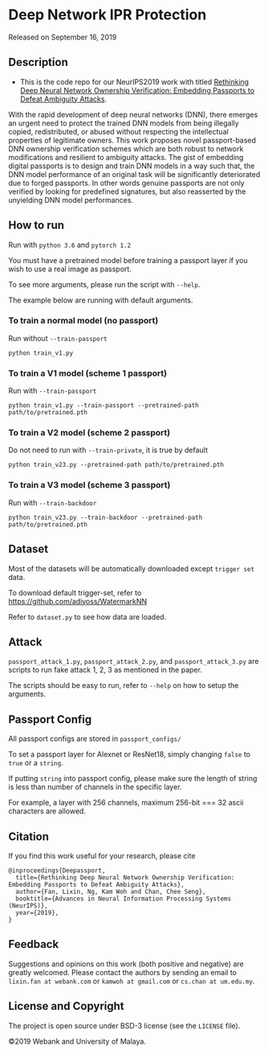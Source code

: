 # Deep Network IPR Protection

Released on September 16, 2019

## Description

* This is the code repo for our NeurIPS2019 work with titled [Rethinking Deep Neural Network Ownership Verification: Embedding Passports to Defeat Ambiguity Attacks](https://arxiv.org/abs/1909.07830). 

With the rapid development of deep neural networks (DNN), there emerges an urgent need to protect the trained DNN models from being illegally copied, redistributed, or abused without respecting the intellectual properties of legitimate owners. This work proposes novel passport-based DNN ownership verification schemes which are both robust to network modifications and resilient to ambiguity attacks. The gist of embedding digital passports is to design and train DNN models in a way such that, the DNN model performance of an original task will be significantly deteriorated due to forged passports. In other words genuine passports are not only verified by looking for predefined signatures, but also reasserted by the unyielding DNN model performances. 

## How to run

Run with `python 3.6` and `pytorch 1.2`

You must have a pretrained model before training a passport layer if you wish to use a real image as passport.

To see more arguments, please run the script with `--help`.

The example below are running with default arguments.

### To train a normal model (no passport)

Run without `--train-passport` 
```
python train_v1.py
```

### To train a V1 model (scheme 1 passport)

Run with `--train-passport`
```
python train_v1.py --train-passport --pretrained-path path/to/pretrained.pth
```

### To train a V2 model (scheme 2 passport)

Do not need to run with `--train-private`, it is true by default
```
python train_v23.py --pretrained-path path/to/pretrained.pth
```

### To train a V3 model (scheme 3 passport)

Run with `--train-backdoor`
```
python train_v23.py --train-backdoor --pretrained-path path/to/pretrained.pth
```

## Dataset

Most of the datasets will be automatically downloaded except `trigger set` data.

To download default trigger-set, refer to https://github.com/adiyoss/WatermarkNN

Refer to `dataset.py` to see how data are loaded.

## Attack

`passport_attack_1.py`, `passport_attack_2.py`, and `passport_attack_3.py` are scripts to run fake attack 1, 2, 3 as mentioned in the paper.

The scripts should be easy to run, refer to `--help` on how to setup the arguments.

## Passport Config

All passport configs are stored in `passport_configs/`

To set a passport layer for Alexnet or ResNet18, simply changing `false` to `true` or a `string`.

If putting `string` into passport config, please make sure the length of string is less than number of channels in the specific layer.

For example, a layer with 256 channels, maximum 256-bit === 32 ascii characters are allowed.

## Citation
If you find this work useful for your research, please cite
```
@inproceedings{Deepassport,
  title={Rethinking Deep Neural Network Ownership Verification: Embedding Passports to Defeat Ambiguity Attacks},
  author={Fan, Lixin, Ng, Kam Woh and Chan, Chee Seng},
  booktitle={Advances in Neural Information Processing Systems (NeurIPS)},
  year={2019},
}
```

## Feedback
Suggestions and opinions on this work (both positive and negative) are greatly welcomed. Please contact the authors by sending an email to
`lixin.fan at webank.com` or `kamwoh at gmail.com` or `cs.chan at um.edu.my`.

## License and Copyright
The project is open source under BSD-3 license (see the ``` LICENSE ``` file).

&#169;2019 Webank and University of Malaya.

